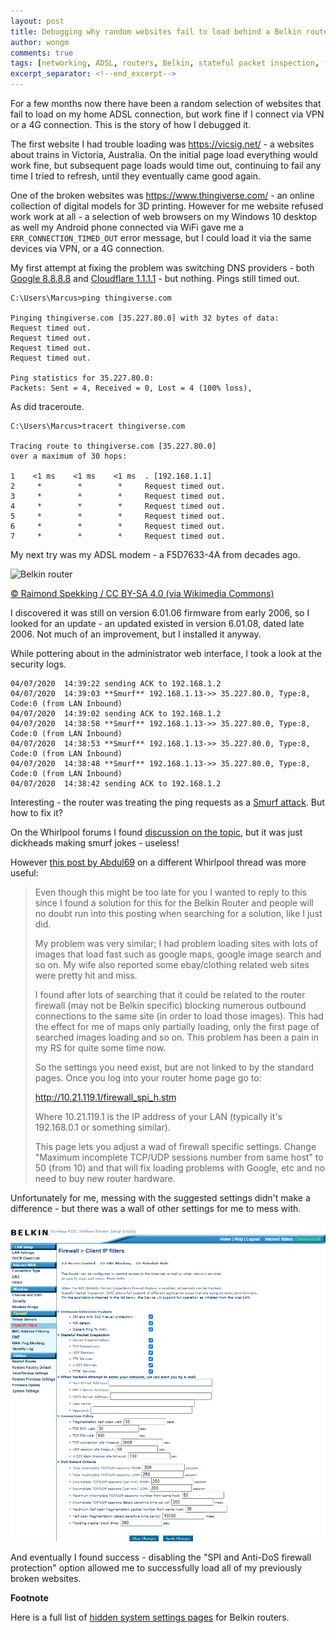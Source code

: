 ```yaml
---
layout: post
title: Debugging why random websites fail to load behind a Belkin router
author: wongm
comments: true
tags: [networking, ADSL, routers, Belkin, stateful packet inspection, firewalls]
excerpt_separator: <!--end_excerpt-->
---
```


For a few months now there have been a random selection of websites that fail to load on my home ADSL connection, but work fine if I connect via VPN or a 4G connection. This is the story of how I debugged it.

<!--end_excerpt-->

The first website I had trouble loading was https://vicsig.net/ - a websites about trains in Victoria, Australia. On the initial page load everything would work fine, but subsequent page loads would time out, continuing to fail any time I tried to refresh, until they eventually came good again.

One of the broken websites was https://www.thingiverse.com/ - an online collection of digital models for 3D printing. However for me website refused work work at all - a selection of web browsers on my Windows 10 desktop as well my Android phone connected via WiFi gave me a `ERR_CONNECTION_TIMED_OUT` error message, but I could load it via the same devices via VPN, or a 4G connection.

My first attempt at fixing the problem was switching DNS providers - both [Google 8.8.8.8](https://developers.google.com/speed/public-dns)  and [Cloudflare 1.1.1.1](https://blog.cloudflare.com/announcing-1111/) - but nothing. Pings still timed out.

	C:\Users\Marcus>ping thingiverse.com

	Pinging thingiverse.com [35.227.80.0] with 32 bytes of data:
	Request timed out.
	Request timed out.
	Request timed out.
	Request timed out.
	
	Ping statistics for 35.227.80.0:
    Packets: Sent = 4, Received = 0, Lost = 4 (100% loss),

As did traceroute.

	C:\Users\Marcus>tracert thingiverse.com
	
	Tracing route to thingiverse.com [35.227.80.0]
	over a maximum of 30 hops:
	
	1    <1 ms    <1 ms    <1 ms  . [192.168.1.1]
	2     *        *        *     Request timed out.
	3     *        *        *     Request timed out.
	4     *        *        *     Request timed out.
	5     *        *        *     Request timed out.
	6     *        *        *     Request timed out.
	7     *        *        *     Request timed out.

My next try was my ADSL modem - a F5D7633-4A from decades ago.

![Belkin router](https://upload.wikimedia.org/wikipedia/commons/thumb/b/b4/Belkin_Wireless_G_Router_F5D7231-4_Version_1000de-1121.jpg/500px-Belkin_Wireless_G_Router_F5D7231-4_Version_1000de-1121.jpg)

[© Raimond Spekking / CC BY-SA 4.0 (via Wikimedia Commons)](https://commons.wikimedia.org/wiki/File:Belkin_Wireless_G_Router_F5D7231-4_Version_1000de-1121.jpg) 

I discovered it was still on version 6.01.06 firmware from early 2006, so I looked for an update - an updated existed in version 6.01.08, dated late 2006. Not much of an improvement, but I installed it anyway.

While pottering about in the administrator web interface, I took a look at the security logs.

	04/07/2020  14:39:22 sending ACK to 192.168.1.2
	04/07/2020  14:39:03 **Smurf** 192.168.1.13->> 35.227.80.0, Type:8, Code:0 (from LAN Inbound)
	04/07/2020  14:39:02 sending ACK to 192.168.1.2
	04/07/2020  14:38:58 **Smurf** 192.168.1.13->> 35.227.80.0, Type:8, Code:0 (from LAN Inbound)
	04/07/2020  14:38:53 **Smurf** 192.168.1.13->> 35.227.80.0, Type:8, Code:0 (from LAN Inbound)
	04/07/2020  14:38:48 **Smurf** 192.168.1.13->> 35.227.80.0, Type:8, Code:0 (from LAN Inbound)
	04/07/2020  14:38:42 sending ACK to 192.168.1.2   

Interesting - the router was treating the ping requests as a [Smurf attack](https://en.wikipedia.org/wiki/Smurf_attack). But how to fix it?

On the Whirlpool forums I found [discussion on the topic](https://forums.whirlpool.net.au/archive/579647), but it was just dickheads making smurf jokes - useless!

However [this post by Abdul69](https://forums.whirlpool.net.au/thread/3nrx11r3#r27437468) on a different Whirlpool thread was more useful:

> Even though this might be too late for you I wanted to reply to this since I found a solution for this for the Belkin Router and people will no doubt run into this posting when searching for a solution, like I just did.
> 
> My problem was very similar; I had problem loading sites with lots of images that load fast such as google maps, google image search and so on. My wife also reported some ebay/clothing related web sites were pretty hit and miss.
> 
> I found after lots of searching that it could be related to the router firewall (may not be Belkin specific) blocking numerous outbound connections to the same site (in order to load those images). This had the effect for me of maps only partially loading, only the first page of searched images loading and so on. This problem has been a pain in my RS for quite some time now.
> 
> So the settings you need exist, but are not linked to by the standard pages. Once you log into your router home page go to:
> 
> http://10.21.119.1/firewall_spi_h.stm
> 
> Where 10.21.119.1 is the IP address of your LAN (typically it's 192.168.0.1 or something similar).
> 
> This page lets you adjust a wad of firewall specific settings. Change "Maximum incomplete TCP/UDP sessions number from same host" to 50 (from 10) and that will fix loading problems with Google, etc and no need to buy new router hardware.

Unfortunately for me, messing with the suggested settings didn't make a difference - but there was a wall of other settings for me to mess with.

![](/images/Belkin-ADSL-modem-router-hidden-firewall_spi_h.htm-settings.png)

And eventually I found success - disabling the "SPI and Anti-DoS firewall protection" option allowed me to successfully load all of my previously broken websites. 

**Footnote**

Here is a full list of [hidden system settings pages](https://kitz.co.uk/routers/belkin_commands.htm) for Belkin routers. 